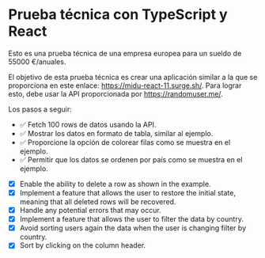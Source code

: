 # Prueba técnica con TypeScript y React

Esto es una prueba técnica de una empresa europea para un sueldo de 55000 €/anuales.

El objetivo de esta prueba técnica es crear una aplicación similar a la que se proporciona en este enlace: <https://midu-react-11.surge.sh/>. Para lograr esto, debe usar la API proporcionada por <https://randomuser.me/>.

Los pasos a seguir:

- ✅ Fetch 100 rows de datos usando la API.
- ✅ Mostrar los datos en formato de tabla, similar al ejemplo.
- ✅ Proporcione la opción de colorear filas como se muestra en el ejemplo.
- ✅ Permitir que los datos se ordenen por país como se muestra en el ejemplo.
- [x] Enable the ability to delete a row as shown in the example.
- [x] Implement a feature that allows the user to restore the initial state, meaning that all deleted rows will be recovered.
- [x] Handle any potential errors that may occur.
- [x] Implement a feature that allows the user to filter the data by country.
- [x] Avoid sorting users again the data when the user is changing filter by country.
- [x] Sort by clicking on the column header.
